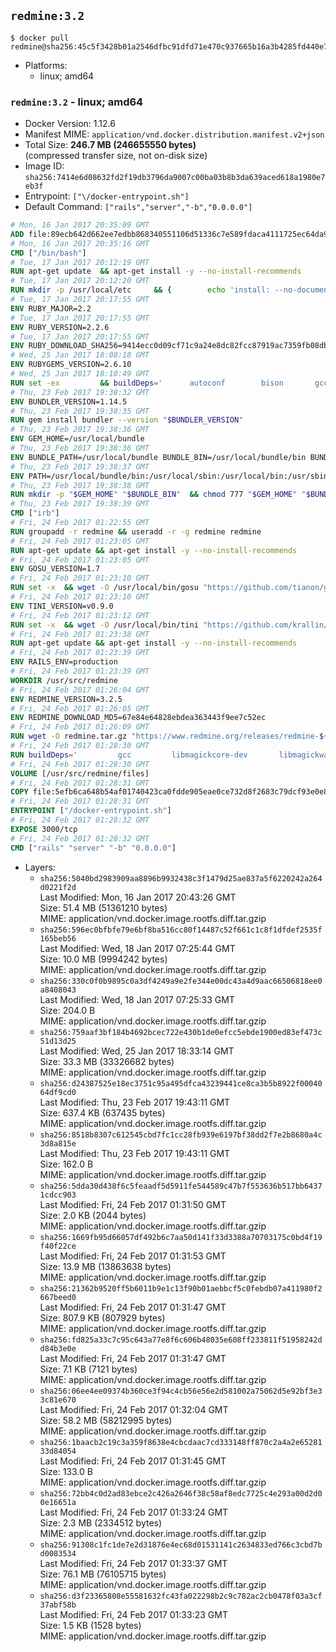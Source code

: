 ## `redmine:3.2`

```console
$ docker pull redmine@sha256:45c5f3428b01a2546dfbc91dfd71e470c937665b16a3b4285fd440e7678a5c65
```

-	Platforms:
	-	linux; amd64

### `redmine:3.2` - linux; amd64

-	Docker Version: 1.12.6
-	Manifest MIME: `application/vnd.docker.distribution.manifest.v2+json`
-	Total Size: **246.7 MB (246655550 bytes)**  
	(compressed transfer size, not on-disk size)
-	Image ID: `sha256:7414e6d08632fd2f19db3796da9007c00ba03b8b3da639aced618a1980e7eb3f`
-	Entrypoint: `["\/docker-entrypoint.sh"]`
-	Default Command: `["rails","server","-b","0.0.0.0"]`

```dockerfile
# Mon, 16 Jan 2017 20:35:09 GMT
ADD file:89ecb642d662ee7edbb868340551106d51336c7e589fdaca4111725ec64da957 in / 
# Mon, 16 Jan 2017 20:35:16 GMT
CMD ["/bin/bash"]
# Tue, 17 Jan 2017 20:12:19 GMT
RUN apt-get update 	&& apt-get install -y --no-install-recommends 		bzip2 		ca-certificates 		libffi-dev 		libgdbm3 		libssl-dev 		libyaml-dev 		procps 		zlib1g-dev 	&& rm -rf /var/lib/apt/lists/*
# Tue, 17 Jan 2017 20:12:20 GMT
RUN mkdir -p /usr/local/etc 	&& { 		echo 'install: --no-document'; 		echo 'update: --no-document'; 	} >> /usr/local/etc/gemrc
# Tue, 17 Jan 2017 20:17:55 GMT
ENV RUBY_MAJOR=2.2
# Tue, 17 Jan 2017 20:17:55 GMT
ENV RUBY_VERSION=2.2.6
# Tue, 17 Jan 2017 20:17:55 GMT
ENV RUBY_DOWNLOAD_SHA256=9414ecc0d09cf71c9a24e8dc82fcc87919ac7359fb08db2791d6c32bfd157339
# Wed, 25 Jan 2017 18:08:18 GMT
ENV RUBYGEMS_VERSION=2.6.10
# Wed, 25 Jan 2017 18:10:49 GMT
RUN set -ex 		&& buildDeps=' 		autoconf 		bison 		gcc 		libbz2-dev 		libgdbm-dev 		libglib2.0-dev 		libncurses-dev 		libreadline-dev 		libxml2-dev 		libxslt-dev 		make 		ruby 		wget 		xz-utils 	' 	&& apt-get update 	&& apt-get install -y --no-install-recommends $buildDeps 	&& rm -rf /var/lib/apt/lists/* 		&& wget -O ruby.tar.xz "https://cache.ruby-lang.org/pub/ruby/${RUBY_MAJOR%-rc}/ruby-$RUBY_VERSION.tar.xz" 	&& echo "$RUBY_DOWNLOAD_SHA256 *ruby.tar.xz" | sha256sum -c - 		&& mkdir -p /usr/src/ruby 	&& tar -xJf ruby.tar.xz -C /usr/src/ruby --strip-components=1 	&& rm ruby.tar.xz 		&& cd /usr/src/ruby 		&& { 		echo '#define ENABLE_PATH_CHECK 0'; 		echo; 		cat file.c; 	} > file.c.new 	&& mv file.c.new file.c 		&& autoconf 	&& ./configure --disable-install-doc --enable-shared 	&& make -j"$(nproc)" 	&& make install 		&& apt-get purge -y --auto-remove $buildDeps 	&& cd / 	&& rm -r /usr/src/ruby 		&& gem update --system "$RUBYGEMS_VERSION"
# Thu, 23 Feb 2017 19:38:32 GMT
ENV BUNDLER_VERSION=1.14.5
# Thu, 23 Feb 2017 19:38:35 GMT
RUN gem install bundler --version "$BUNDLER_VERSION"
# Thu, 23 Feb 2017 19:38:36 GMT
ENV GEM_HOME=/usr/local/bundle
# Thu, 23 Feb 2017 19:38:36 GMT
ENV BUNDLE_PATH=/usr/local/bundle BUNDLE_BIN=/usr/local/bundle/bin BUNDLE_SILENCE_ROOT_WARNING=1 BUNDLE_APP_CONFIG=/usr/local/bundle
# Thu, 23 Feb 2017 19:38:37 GMT
ENV PATH=/usr/local/bundle/bin:/usr/local/sbin:/usr/local/bin:/usr/sbin:/usr/bin:/sbin:/bin
# Thu, 23 Feb 2017 19:38:38 GMT
RUN mkdir -p "$GEM_HOME" "$BUNDLE_BIN" 	&& chmod 777 "$GEM_HOME" "$BUNDLE_BIN"
# Thu, 23 Feb 2017 19:38:39 GMT
CMD ["irb"]
# Fri, 24 Feb 2017 01:22:55 GMT
RUN groupadd -r redmine && useradd -r -g redmine redmine
# Fri, 24 Feb 2017 01:23:05 GMT
RUN apt-get update && apt-get install -y --no-install-recommends 		ca-certificates 		wget 	&& rm -rf /var/lib/apt/lists/*
# Fri, 24 Feb 2017 01:23:05 GMT
ENV GOSU_VERSION=1.7
# Fri, 24 Feb 2017 01:23:10 GMT
RUN set -x 	&& wget -O /usr/local/bin/gosu "https://github.com/tianon/gosu/releases/download/$GOSU_VERSION/gosu-$(dpkg --print-architecture)" 	&& wget -O /usr/local/bin/gosu.asc "https://github.com/tianon/gosu/releases/download/$GOSU_VERSION/gosu-$(dpkg --print-architecture).asc" 	&& export GNUPGHOME="$(mktemp -d)" 	&& gpg --keyserver ha.pool.sks-keyservers.net --recv-keys B42F6819007F00F88E364FD4036A9C25BF357DD4 	&& gpg --batch --verify /usr/local/bin/gosu.asc /usr/local/bin/gosu 	&& rm -r "$GNUPGHOME" /usr/local/bin/gosu.asc 	&& chmod +x /usr/local/bin/gosu 	&& gosu nobody true
# Fri, 24 Feb 2017 01:23:10 GMT
ENV TINI_VERSION=v0.9.0
# Fri, 24 Feb 2017 01:23:12 GMT
RUN set -x 	&& wget -O /usr/local/bin/tini "https://github.com/krallin/tini/releases/download/$TINI_VERSION/tini" 	&& wget -O /usr/local/bin/tini.asc "https://github.com/krallin/tini/releases/download/$TINI_VERSION/tini.asc" 	&& export GNUPGHOME="$(mktemp -d)" 	&& gpg --keyserver ha.pool.sks-keyservers.net --recv-keys 6380DC428747F6C393FEACA59A84159D7001A4E5 	&& gpg --batch --verify /usr/local/bin/tini.asc /usr/local/bin/tini 	&& rm -r "$GNUPGHOME" /usr/local/bin/tini.asc 	&& chmod +x /usr/local/bin/tini 	&& tini -h
# Fri, 24 Feb 2017 01:23:38 GMT
RUN apt-get update && apt-get install -y --no-install-recommends 		imagemagick 		libmysqlclient18 		libpq5 		libsqlite3-0 				bzr 		git 		mercurial 		openssh-client 		subversion 	&& rm -rf /var/lib/apt/lists/*
# Fri, 24 Feb 2017 01:23:39 GMT
ENV RAILS_ENV=production
# Fri, 24 Feb 2017 01:23:39 GMT
WORKDIR /usr/src/redmine
# Fri, 24 Feb 2017 01:26:04 GMT
ENV REDMINE_VERSION=3.2.5
# Fri, 24 Feb 2017 01:26:05 GMT
ENV REDMINE_DOWNLOAD_MD5=67e84e64828ebdea363443f9ee7c52ec
# Fri, 24 Feb 2017 01:26:09 GMT
RUN wget -O redmine.tar.gz "https://www.redmine.org/releases/redmine-${REDMINE_VERSION}.tar.gz" 	&& echo "$REDMINE_DOWNLOAD_MD5 redmine.tar.gz" | md5sum -c - 	&& tar -xvf redmine.tar.gz --strip-components=1 	&& rm redmine.tar.gz files/delete.me log/delete.me 	&& mkdir -p tmp/pdf public/plugin_assets 	&& chown -R redmine:redmine ./
# Fri, 24 Feb 2017 01:28:30 GMT
RUN buildDeps=' 		gcc 		libmagickcore-dev 		libmagickwand-dev 		libmysqlclient-dev 		libpq-dev 		libsqlite3-dev 		make 		patch 	' 	&& set -ex 	&& apt-get update && apt-get install -y $buildDeps --no-install-recommends 	&& rm -rf /var/lib/apt/lists/* 	&& bundle install --without development test 	&& for adapter in mysql2 postgresql sqlite3; do 		echo "$RAILS_ENV:" > ./config/database.yml; 		echo "  adapter: $adapter" >> ./config/database.yml; 		bundle install --without development test; 	done 	&& rm ./config/database.yml 	&& apt-get purge -y --auto-remove $buildDeps
# Fri, 24 Feb 2017 01:28:30 GMT
VOLUME [/usr/src/redmine/files]
# Fri, 24 Feb 2017 01:28:31 GMT
COPY file:5efb6ca648b54af01740423ca0fdde905eae0ce732d8f2683c79dcf93e0e86c5 in / 
# Fri, 24 Feb 2017 01:28:31 GMT
ENTRYPOINT ["/docker-entrypoint.sh"]
# Fri, 24 Feb 2017 01:28:32 GMT
EXPOSE 3000/tcp
# Fri, 24 Feb 2017 01:28:32 GMT
CMD ["rails" "server" "-b" "0.0.0.0"]
```

-	Layers:
	-	`sha256:5040bd2983909aa8896b9932438c3f1479d25ae837a5f6220242a264d0221f2d`  
		Last Modified: Mon, 16 Jan 2017 20:43:26 GMT  
		Size: 51.4 MB (51361210 bytes)  
		MIME: application/vnd.docker.image.rootfs.diff.tar.gzip
	-	`sha256:596ec0bfbfe79e6bf8ba516cc80f14487c52f661c1c8f1dfdef2535f165beb56`  
		Last Modified: Wed, 18 Jan 2017 07:25:44 GMT  
		Size: 10.0 MB (9994242 bytes)  
		MIME: application/vnd.docker.image.rootfs.diff.tar.gzip
	-	`sha256:330c0f0b9895c0a3df4249a9e2fe344e00dc43a4d9aac66506818ee0a8408043`  
		Last Modified: Wed, 18 Jan 2017 07:25:33 GMT  
		Size: 204.0 B  
		MIME: application/vnd.docker.image.rootfs.diff.tar.gzip
	-	`sha256:759aaf3bf184b4692bcec722e430b1de0efcc5ebde1900ed83ef473c51d13d25`  
		Last Modified: Wed, 25 Jan 2017 18:33:14 GMT  
		Size: 33.3 MB (33326682 bytes)  
		MIME: application/vnd.docker.image.rootfs.diff.tar.gzip
	-	`sha256:d24387525e18ec3751c95a495dfca43239441ce8ca3b5b8922f0004064df9cd0`  
		Last Modified: Thu, 23 Feb 2017 19:43:11 GMT  
		Size: 637.4 KB (637435 bytes)  
		MIME: application/vnd.docker.image.rootfs.diff.tar.gzip
	-	`sha256:8518b8307c612545cbd7fc1cc28fb939e6197bf38dd2f7e2b8680a4c3d8a815e`  
		Last Modified: Thu, 23 Feb 2017 19:43:11 GMT  
		Size: 162.0 B  
		MIME: application/vnd.docker.image.rootfs.diff.tar.gzip
	-	`sha256:5dda30d438f6c5feaadf5d5911fe544589c47b7f553636b517bb64371cdcc903`  
		Last Modified: Fri, 24 Feb 2017 01:31:50 GMT  
		Size: 2.0 KB (2044 bytes)  
		MIME: application/vnd.docker.image.rootfs.diff.tar.gzip
	-	`sha256:1669fb95d66057df492b6c7aa50d141f33d3388a70703175c0bd4f19f40f22ce`  
		Last Modified: Fri, 24 Feb 2017 01:31:53 GMT  
		Size: 13.9 MB (13863638 bytes)  
		MIME: application/vnd.docker.image.rootfs.diff.tar.gzip
	-	`sha256:21362b9520ff5b6011b9e1c13f90b01aebbcf5c0febdb07a411980f2667beed0`  
		Last Modified: Fri, 24 Feb 2017 01:31:47 GMT  
		Size: 807.9 KB (807929 bytes)  
		MIME: application/vnd.docker.image.rootfs.diff.tar.gzip
	-	`sha256:fd825a33c7c95c643a77e8f6c606b48035e608ff233811f51958242dd84b3e0e`  
		Last Modified: Fri, 24 Feb 2017 01:31:47 GMT  
		Size: 7.1 KB (7121 bytes)  
		MIME: application/vnd.docker.image.rootfs.diff.tar.gzip
	-	`sha256:06ee4ee09374b360ce3f94c4cb56e56e2d581002a75062d5e92bf3e33c81e670`  
		Last Modified: Fri, 24 Feb 2017 01:32:04 GMT  
		Size: 58.2 MB (58212995 bytes)  
		MIME: application/vnd.docker.image.rootfs.diff.tar.gzip
	-	`sha256:1baacb2c19c3a359f8638e4cbcdaac7cd333148ff870c2a4a2e6528133d84054`  
		Last Modified: Fri, 24 Feb 2017 01:31:45 GMT  
		Size: 133.0 B  
		MIME: application/vnd.docker.image.rootfs.diff.tar.gzip
	-	`sha256:72bb4c0d2ad83ebce2c426a2646f38c58af8edc7725c4e293a00d2d00e16651a`  
		Last Modified: Fri, 24 Feb 2017 01:33:24 GMT  
		Size: 2.3 MB (2334512 bytes)  
		MIME: application/vnd.docker.image.rootfs.diff.tar.gzip
	-	`sha256:91308c1fc1de7e2d31876e4ec68d01531141c2634833ed766c3cbd7bd0083534`  
		Last Modified: Fri, 24 Feb 2017 01:33:37 GMT  
		Size: 76.1 MB (76105715 bytes)  
		MIME: application/vnd.docker.image.rootfs.diff.tar.gzip
	-	`sha256:d3f23365808e55581632fc43fa022298b2c9c782ac2cb0478f03a3cf37abf58b`  
		Last Modified: Fri, 24 Feb 2017 01:33:23 GMT  
		Size: 1.5 KB (1528 bytes)  
		MIME: application/vnd.docker.image.rootfs.diff.tar.gzip
